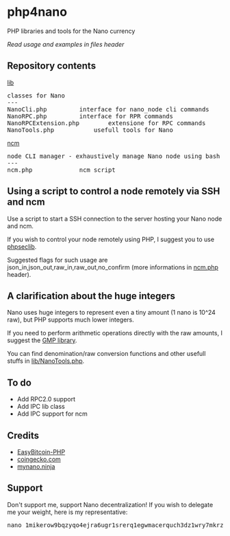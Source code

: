 # php4nano
PHP libraries and tools for the Nano currency

*Read usage and examples in files header*

## Repository contents

[lib](lib)

<pre>classes for Nano
---
NanoCli.php			interface for nano_node cli commands
NanoRPC.php			interface for RPR commands
NanoRPCExtension.php		extensione for RPC commands
NanoTools.php			usefull tools for Nano
</pre>

[ncm](ncm)

<pre>node CLI manager - exhaustively manage Nano node using bash
---
ncm.php				ncm script
</pre>

## Using a script to control a node remotely via SSH and ncm

Use a script to start a SSH connection to the server hosting your Nano node and ncm.

If you wish to control your node remotely using PHP, I suggest you to use [phpseclib](https://github.com/phpseclib/phpseclib).

Suggested flags for such usage are json_in,json_out,raw_in,raw_out,no_confirm (more informations in [ncm.php](ncm/ncm.php) header).

## A clarification about the huge integers

Nano uses huge integers to represent even a tiny amount (1 nano is 10^24 raw), but PHP supports much lower integers.

If you need to perform arithmetic operations directly with the raw amounts, I suggest the [GMP library](https://www.php.net/manual/en/book.gmp.php).

You can find denomination/raw conversion functions and other usefull stuffs in [lib/NanoTools.php](lib/NanoTools.php).

## To do

* Add RPC2.0 support
* Add IPC lib class
* Add IPC support for ncm

## Credits

* [EasyBitcoin-PHP](https://github.com/aceat64/EasyBitcoin-PHP)
* [coingecko.com](https://www.coingecko.com/en/api)
* [mynano.ninja](https://mynano.ninja/api)

## Support

Don't support me, support Nano decentralization! If you wish to delegate me your weight, here is my representative:
<pre>
nano_1mikerow9bqzyqo4ejra6ugr1srerq1egwmacerquch3dz1wry7mkrz4768m
</pre>